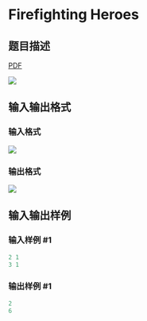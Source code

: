 # Firefighting Heroes

## 题目描述

[problemUrl]: https://uva.onlinejudge.org/index.php?option=com_onlinejudge&Itemid=8&category=878&page=show_problem&problem=5125

[PDF](https://uva.onlinejudge.org/external/132/p13202.pdf)

![](https://cdn.luogu.com.cn/upload/vjudge_pic/UVA13202/00c1f73b971f8a2f4a0fac9eabf6272bec17e2f7.png)

## 输入输出格式

### 输入格式

![](https://cdn.luogu.com.cn/upload/vjudge_pic/UVA13202/05e8b78a8fdf01b2aa5089f45f79e8627d09254b.png)

### 输出格式

![](https://cdn.luogu.com.cn/upload/vjudge_pic/UVA13202/ce186609e719dc655fafb1d419503172e82b7dc5.png)

## 输入输出样例

### 输入样例 #1

```cpp
2 1
3 1
```


### 输出样例 #1

```cpp
2
6
```


